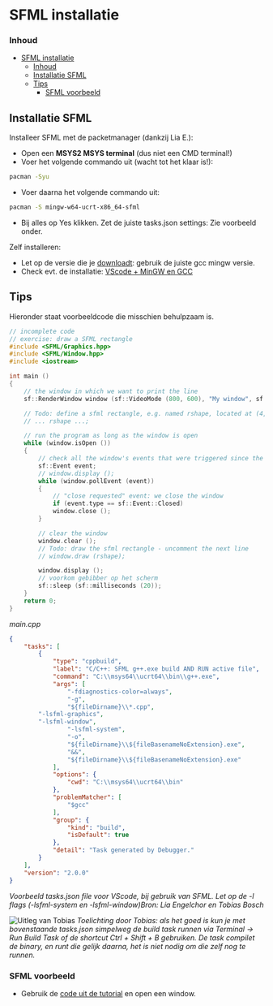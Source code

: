 # SFML installatie[](title-id)

### Inhoud[](toc-id)
- [SFML installatie](#sfml-installatie)
    - [Inhoud](#inhoud)
  - [Installatie SFML](#installatie-sfml)
  - [Tips](#tips)
    - [SFML voorbeeld](#sfml-voorbeeld)


## Installatie SFML

Installeer SFML met de packetmanager (dankzij Lia E.):
- Open een **MSYS2 MSYS terminal** (dus niet een CMD terminal!)
- Voer het volgende commando uit (wacht tot het klaar is!):
```bash
pacman -Syu
```
- Voer daarna het volgende commando uit:
```bash
pacman -S mingw-w64-ucrt-x86_64-sfml
```

- Bij alles op Yes klikken.
Zet de juiste tasks.json settings:
Zie voorbeeld onder.

Zelf installeren:
- Let op de versie die je [downloadt](https://www.sfml-dev.org/download/sfml/2.5.1/): gebruik de juiste gcc mingw versie.
- Check evt. de installatie: [VScode + MinGW en GCC](https://code.visualstudio.com/docs/cpp/config-mingw)


## Tips
Hieronder staat voorbeeldcode die misschien behulpzaam is.

```c++
// incomplete code
// exercise: draw a SFML rectangle
#include <SFML/Graphics.hpp>
#include <SFML/Window.hpp>
#include <iostream>

int main ()
{
    // the window in which we want to print the line
    sf::RenderWindow window (sf::VideoMode (800, 600), "My window", sf::Style::Default, sf::ContextSettings (0, 0, 2));

    // Todo: define a sfml rectangle, e.g. named rshape, located at (4, 2) with a size of 120x50
    // ... rshape ...;

    // run the program as long as the window is open
    while (window.isOpen ())
	{
	    // check all the window's events that were triggered since the last iteration of the loop
	    sf::Event event;
	    // window.display ();
	    while (window.pollEvent (event))
		{
		    // "close requested" event: we close the window
		    if (event.type == sf::Event::Closed)
			window.close ();
		}

	    // clear the window
	    window.clear ();
	    // Todo: draw the sfml rectangle - uncomment the next line
	    // window.draw (rshape);

	    window.display ();
	    // voorkom gebibber op het scherm
	    sf::sleep (sf::milliseconds (20));
	}
    return 0;
}
```
*main.cpp*

```json
{
    "tasks": [
        {
            "type": "cppbuild",
            "label": "C/C++: SFML g++.exe build AND RUN active file",
            "command": "C:\\msys64\\ucrt64\\bin\\g++.exe",
            "args": [
                "-fdiagnostics-color=always",
                "-g",
                "${fileDirname}\\*.cpp",
		"-lsfml-graphics",
        "-lsfml-window",
                "-lsfml-system",
                "-o",
                "${fileDirname}\\${fileBasenameNoExtension}.exe",
                "&&",
                "${fileDirname}\\${fileBasenameNoExtension}.exe"
            ],
            "options": {
                "cwd": "C:\\msys64\\ucrt64\\bin"
            },
            "problemMatcher": [
                "$gcc"
            ],
            "group": {
                "kind": "build",
                "isDefault": true
            },
            "detail": "Task generated by Debugger."
        }
    ],
    "version": "2.0.0"
}
```
*Voorbeeld tasks.json file voor VScode, bij gebruik van SFML. Let op de -l flags (-lsfml-system en -lsfml-window)Bron: Lia Engelchor en Tobias Bosch*

![Uitleg van Tobias](uitleg_toob01.png)
*Toelichting door Tobias: als het goed is kun je met bovenstaande tasks.json simpelweg de build task runnen via Terminal -> Run Build Task of de shortcut Ctrl + Shift + B gebruiken. De task compilet de binary, en runt die gelijk daarna, het is niet nodig om die zelf nog te runnen.*

### SFML voorbeeld
- Gebruik de [code uit de tutorial](https://www.sfml-dev.org/tutorials/2.6/window-window.php) en open een window.